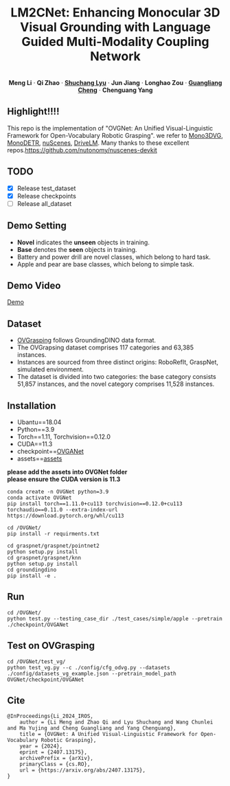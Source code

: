 
<p align="center">
  <h1 align="center">LM2CNet: Enhancing Monocular 3D Visual Grounding with Language Guided Multi-Modality Coupling Network</h1>
  <p align="center">


   <br />
    <strong>Meng Li</strong></a>
    ·
    <strong>Qi Zhao</strong></a>
    ·
    <a href="https://cv-shuchanglyu.github.io/EnHome.html"><strong>Shuchang Lyu</strong></a>
    ·
    <strong>Jun Jiang</strong></a>    
    ·
    <strong>Longhao Zou</strong></a>
    ·
    <a href="https://sites.google.com/view/guangliangcheng"><strong>Guangliang Cheng</strong></a>
    ·
    <strong>Chenguang Yang</strong></a>
    <br />
<p align="center">

    
  </p>





## Highlight!!!!
This repo is the implementation of "OVGNet: An Unified Visual-Linguistic Framework for Open-Vocabulary Robotic Grasping". we refer to [Mono3DVG](https://github.com/ZhanYang-nwpu/Mono3DVG), [MonoDETR](https://github.com/ZrrSkywalker/MonoDETR), [nuScenes](https://github.com/nutonomy/nuscenes-devkit), [DriveLM](https://github.com/OpenDriveLab/DriveLM). Many thanks to these excellent repos.https://github.com/nutonomy/nuscenes-devkit

## TODO
- [x] Release test_dataset
- [x] Release checkpoints
- [ ] Release all_dataset

## Demo Setting
* **Novel** indicates the **unseen** objects in training.
* **Base** denotes the **seen** objects in training.
* Battery and power drill are novel classes, which belong to hard task.
* Apple and pear are base classes, which belong to simple task.

      





## Demo Video


[Demo](https://github.com/cv516Buaa/OVGNet/assets/94512783/6a4a1f64-6c7f-4012-8774-60babf933290)


## Dataset
* [OVGrasping](https://pan.baidu.com/s/113wBIJ-hWnSJNkWlngPqAg?pwd=8667) follows GroundingDINO data format.
* The OVGrapsing dataset comprises 117 categories and 63,385 instances.
* Instances are sourced from three distinct origins: RoboRefIt, GraspNet, simulated environment.
* The dataset is divided into two categories: the base category consists 51,857 instances, and the novel category comprises 11,528 instances. 

## Installation
* Ubantu==18.04
* Python==3.9 
* Torch==1.11, Torchvision==0.12.0
* CUDA==11.3
* checkpoint==[OVGANet](https://pan.baidu.com/s/13j4XBza1LNzsh-5RSfdFiQ?pwd=f3md)
* assets==[assets](https://pan.baidu.com/s/1vUestnCMZKZU5Kb2lC1LMA?pwd=uov1)

**please add the assets into OVGNet folder**
<br />
**please ensure the CUDA version is 11.3**
```
conda create -n OVGNet python=3.9
conda activate OVGNet
pip install torch==1.11.0+cu113 torchvision==0.12.0+cu113 torchaudio==0.11.0 --extra-index-url https://download.pytorch.org/whl/cu113
```


```
cd /OVGNet/
pip install -r requirments.txt
```

```
cd graspnet/graspnet/pointnet2
python setup.py install
cd graspnet/graspnet/knn
python setup.py install
cd groundingdino
pip install -e .
```

## Run
```
cd /OVGNet/
python test.py --testing_case_dir ./test_cases/simple/apple --pretrain ./checkpoint/OVGANet
```

## Test on OVGrasping
```
cd /OVGNet/test_vg/
python test_vg.py --c ./config/cfg_odvg.py --datasets ./config/datasets_vg_example.json --pretrain_model_path  OVGNet/checkpoint/OVGANet
```

## Cite
```
@InProceedings{Li_2024_IROS,
    author = {Li Meng and Zhao Qi and Lyu Shuchang and Wang Chunlei and Ma Yujing and Cheng Guangliang and Yang Chenguang},
    title = {OVGNet: A Unified Visual-Linguistic Framework for Open-Vocabulary Robotic Grasping},
    year = {2024},
    eprint = {2407.13175},
    archivePrefix = {arXiv},
    primaryClass = {cs.RO},
    url = {https://arxiv.org/abs/2407.13175}, 
}
